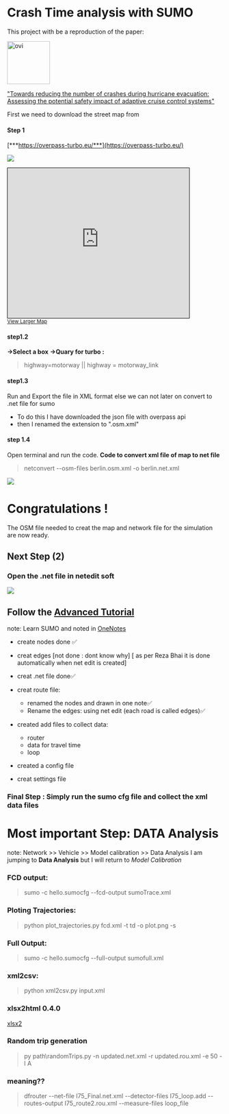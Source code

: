 # Crash Time analysis with SUMO

This project with be a reproduction of the paper: 



<p><img align="center" src="https://sdfestaticassets-us-east-1.sciencedirectassets.com/shared-assets/24/images/elsevier-non-solus-new-grey.svg" alt="ovi" width="100" /></p> 

["Towards reducing the number of crashes during hurricane evacuation: Assessing the potential safety impact of adaptive cruise control systems"](https://www.sciencedirect.com/science/article/pii/S0968090X21002047)


First we need to download the street map from
#### Step 1
[***https://overpass-turbo.eu/***](https://overpass-turbo.eu/)

![](//{s}.tile.openstreetmap.org/{z}/{x}/{y}.png)

 <iframe width="425" height="350" frameborder="0" scrolling="no" marginheight="0" marginwidth="0" src="https://www.openstreetmap.org/export/embed.html?bbox=-81.72454833984376%2C28.168875180063345%2C-80.67260742187501%2C28.788121653588966&amp;layer=transportmap" style="border: 1px solid black"></iframe><br/><small><a href="https://www.openstreetmap.org/#map=10/28.4790/-81.1986&amp;layers=T">View Larger Map</a></small>

#### step1.2
**->Select a box**
**->Quary for turbo :**
   > highway=motorway || highway = motorway_link

#### step1.3
Run and Export the file in XML format else we can not later on convert to .net file for sumo

- To do this I have downloaded the json file with overpass api
- then I renamed the extension to ".osm.xml"

#### step 1.4 
Open terminal and run the code.
**Code to convert xml file of map to net file**

 >netconvert --osm-files berlin.osm.xml -o berlin.net.xml


[![](https://i.pinimg.com/originals/9b/96/79/9b96799d061a0528da6b0da7bac5374a.gif)](https://github.com/zaheenSyed/Crash-time-analysis-with-SUMO)
# Congratulations !
The OSM file needed to creat the map and network file for the simulation are now ready.

## Next Step (2)

### Open the .net file in netedit soft

![](https://repository-images.githubusercontent.com/108592307/2a11d000-9a90-11ea-9774-463c6ead181d)

## Follow the [Advanced Tutorial](https://sumo.dlr.de/docs/Tutorials/Hello_SUMO.html)
note: Learn SUMO and noted in [OneNotes](https://knightsucfedu39751-my.sharepoint.com/personal/zaheensyed_knights_ucf_edu/_layouts/15/Doc.aspx?sourcedoc={4e04c994-9e9f-4905-95f4-cde895cd4b7a}&action=edit&wd=target%28Quick%20notes.one%7C614fe8f6-90eb-d44b-a06f-4c7c668a1019%2FLearning%20SUMO%7Ca9a87ba9-81a4-4849-8958-79f39e0130ae%2F%29&wdorigin=703)

- create nodes done ✅
- creat edges [not done : dont know why] [ as per Reza Bhai it is done automatically when net edit is created]
- creat .net file done✅
- creat route file:
   - renamed the nodes and drawn in one note✅
   - Rename the edges: using net edit (each road is called edges)✅

- created add files to collect data:
   - router
   - data for travel time 
   - loop

- created a config file
- creat settings file

### Final Step : Simply run the sumo cfg file and collect the xml data files



# Most important Step: DATA Analysis

note: Network >> Vehicle >> Model calibration >> Data Analysis 
I am jumping to **Data Analysis** but I will return to *Model Calibration*



### FCD output:

> sumo -c hello.sumocfg --fcd-output sumoTrace.xml

### Ploting Trajectories:

> python plot_trajectories.py fcd.xml -t td -o plot.png -s


### Full Output:

> sumo -c hello.sumocfg --full-output sumofull.xml


### xml2csv:

> python xml2csv.py input.xml

### xlsx2html 0.4.0

[xlsx2](https://pypi.org/project/xlsx2html/)


### Random trip generation

> py path\randomTrips.py -n updated.net.xml -r updated.rou.xml -e 50 -l
A


### meaning??
> dfrouter --net-file I75_Final.net.xml --detector-files I75_loop.add --routes-output I75_route2.rou.xml  --measure-files loop_file




